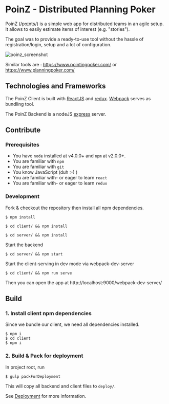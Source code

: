 # PoinZ - Distributed Planning Poker

PoinZ (/pɔɪnts/) is a simple web app for distributed teams in an agile setup. It allows to easily estimate items of interest (e.g. "stories").

The goal was to provide a ready-to-use tool without the hassle of registration/login, setup and a lot of configuration.

![poinz_screenshot](https://cloud.githubusercontent.com/assets/1777143/13347877/846c4630-dc70-11e5-8c04-e5a03d18645d.png)

Similar tools are : https://www.pointingpoker.com/ or https://www.planningpoker.com/

## Technologies and Frameworks

The PoinZ Client is built with [ReactJS](https://facebook.github.io/react/) and [redux](https://github.com/reactjs/redux).
[Webpack](https://webpack.github.io/) serves as bundling tool.

The PoinZ Backend is a nodeJS [express](http://expressjs.com/) server.


## Contribute

### Prerequisites

* You have `node` installed at v4.0.0+ and `npm` at v2.0.0+.
* You are familiar with `npm`
* You are familiar with `git`
* You know JavaScript (duh :-) )
* You are familiar with- or eager to learn `react`
* You are familiar with- or eager to learn `redux`

### Development

Fork & checkout the repository then install all npm dependencies.

`$ npm install`

`$ cd client/ && npm install`

`$ cd server/ && npm install`

Start the backend

`$ cd server/ && npm start`

Start the client-serving in dev mode via webpack-dev-server

`$ cd client/ && npm run serve`

Then you can open the app at http://localhost:9000/webpack-dev-server/



## Build

### 1. Install client npm dependencies

Since we bundle our client, we need all dependencies installed.

```
$ npm i
$ cd client
$ npm i
```

### 2. Build & Pack for deployment

In project root, run

```
$ gulp packForDeployment
```

This will copy all backend and client files to `deploy/`.

See [Deployment](DEPLOYMENT.md) for more information.
